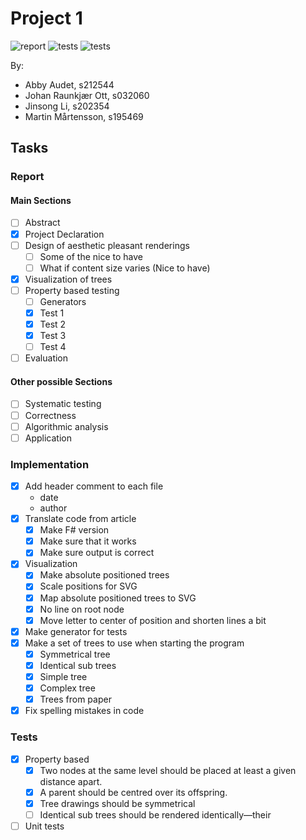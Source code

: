 # Project 1 

![report](https://img.shields.io/github/workflow/status/dat4/02257-1/report?label=Report&style=for-the-badge)
![tests](https://img.shields.io/github/workflow/status/dat4/02257-1/tests?label=tests&style=for-the-badge)
![tests](https://img.shields.io/github/workflow/status/dat4/02257-1/build?label=build&style=for-the-badge)

By:

- Abby Audet, s212544
- Johan Raunkjær Ott, s032060
- Jinsong Li, s202354
- Martin Mårtensson, s195469

## Tasks

### Report

#### Main Sections

- [ ] Abstract
- [x] Project Declaration
- [ ] Design of aesthetic pleasant renderings
  - [ ] Some of the nice to have
  - [ ] What if content size varies (Nice to have)
- [x] Visualization of trees
- [ ] Property based testing
  - [ ] Generators
  - [x] Test 1
  - [x] Test 2
  - [x] Test 3
  - [ ] Test 4
- [ ] Evaluation

#### Other possible Sections

- [ ] Systematic testing
- [ ] Correctness
- [ ] Algorithmic analysis
- [ ] Application

### Implementation

- [x] Add header comment to each file
  - date
  - author
- [x] Translate code from article
  - [x] Make F# version
  - [x] Make sure that it works
  - [x] Make sure output is correct
- [x] Visualization
  - [x] Make absolute positioned trees 
  - [x] Scale positions for SVG
  - [x] Map absolute positioned trees to SVG
  - [x] No line on root node
  - [x] Move letter to center of position and shorten lines a bit
- [x] Make generator for tests
- [x] Make a set of trees to use when starting the program
  - [x] Symmetrical tree
  - [x] Identical sub trees
  - [x] Simple tree
  - [x] Complex tree
  - [x] Trees from paper
- [x] Fix spelling mistakes in code
  
### Tests

- [x] Property based 
  - [x] Two nodes at the same level should be placed at least a given distance apart.
  - [x] A parent should be centred over its offspring.
  - [x] Tree drawings should be symmetrical 
  - [ ] Identical sub trees should be rendered identically—their
- [ ] Unit tests
